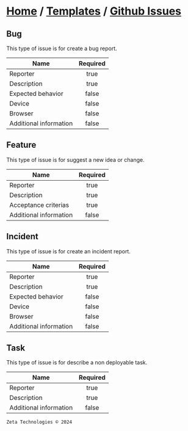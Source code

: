 # [Home](../../index.md) / [Templates](../index.md) / [Github Issues](./issues.md)
## Bug
This type of issue is for create a bug report.

| Name                   | Required |
|------------------------|:--------:|
| Reporter               | true     |
| Description            | true     |
| Expected behavior      | false    |
| Device                 | false    |
| Browser                | false    |
| Additional information | false    |

## Feature
This type of issue is for suggest a new idea or change.

| Name                   | Required |
|------------------------|:--------:|
| Reporter               | true     |
| Description            | true     |
| Acceptance criterias   | true     |
| Additional information | false    |

## Incident
This type of issue is for create an incident report.

| Name                   | Required |
|------------------------|:--------:|
| Reporter               | true     |
| Description            | true     |
| Expected behavior      | false    |
| Device                 | false    |
| Browser                | false    |
| Additional information | false    |

## Task
This type of issue is for describe a non deployable task.

| Name                   | Required |
|------------------------|:--------:|
| Reporter               | true     |
| Description            | true     |
| Additional information | false    |

```
Zeta Technologies © 2024
```